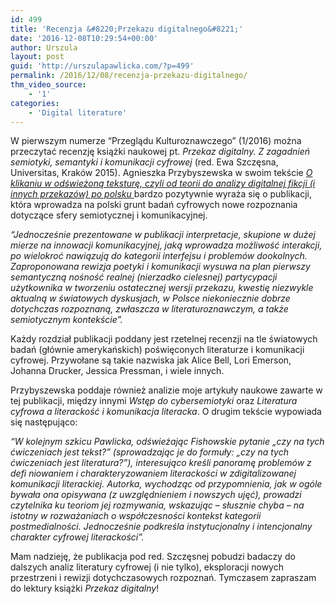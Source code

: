 ```yaml
---
id: 499
title: 'Recenzja &#8220;Przekazu digitalnego&#8221;'
date: '2016-12-08T10:29:54+00:00'
author: Urszula
layout: post
guid: 'http://urszulapawlicka.com/?p=499'
permalink: /2016/12/08/recenzja-przekazu-digitalnego/
thm_video_source:
    - '1'
categories:
    - 'Digital literature'
---
```


W pierwszym numerze “Przeglądu Kulturoznawczego” (1/2016) można przeczytać recenzję książki naukowej pt. *Przekaz digitalny. Z zagadnień semiotyki, semantyki i komunikacji cyfrowej* (red. Ewa Szczęsna, Universitas, Kraków 2015). Agnieszka Przybyszewska w swoim tekście [*O klikaniu w odświeżoną teksturę, czyli od teorii do analizy digitalnej fikcji (i innych przekazów) po polsku* ](http://www.ejournals.eu/Przeglad-Kulturoznawczy/2016/Numer-1-27-2016/art/7033/)bardzo pozytywnie wyraża się o publikacji, która wprowadza na polski grunt badań cyfrowych nowe rozpoznania dotyczące sfery semiotycznej i komunikacyjnej.

*“Jednocześnie prezentowane w publikacji interpretacje, skupione w dużej mierze na innowacji komunikacyjnej, jaką wprowadza możliwość interakcji, po wielokroć nawiązują do kategorii interfejsu i problemów dookolnych. Zaproponowana rewizja poetyki i komunikacji wysuwa na plan pierwszy semantyczną nośność realnej (nierzadko cielesnej) partycypacji użytkownika w tworzeniu ostatecznej wersji przekazu, kwestię niezwykle aktualną w światowych dyskusjach, w Polsce niekoniecznie dobrze dotychczas rozpoznaną, zwłaszcza w literaturoznawczym, a także semiotycznym kontekście”.*

Każdy rozdział publikacji poddany jest rzetelnej recenzji na tle światowych badań (głównie amerykańskich) poświęconych literaturze i komunikacji cyfrowej. Przywołane są takie nazwiska jak Alice Bell, Lori Emerson, Johanna Drucker, Jessica Pressman, i wiele innych.

Przybyszewska poddaje również analizie moje artykuły naukowe zawarte w tej publikacji, między innymi *Wstęp do cybersemiotyki* oraz *Literatura cyfrowa a literackość i komunikacja literacka*. O drugim tekście wypowiada się następująco:

*“W kolejnym szkicu Pawlicka, odświeżając Fishowskie pytanie „czy na tych ćwiczeniach jest tekst?” (sprowadzając je do formuły: „czy na tych ćwiczeniach jest literatura?”), interesująco kreśli panoramę problemów z defi niowaniem i charakteryzowaniem literackości w zdigitalizowanej komunikacji literackiej. Autorka, wychodząc od przypomnienia, jak w ogóle bywała ona opisywana (z uwzględnieniem i nowszych ujęć), prowadzi czytelnika ku teoriom jej rozmywania, wskazując – słusznie chyba – na istotny w rozważaniach o współczesności kontekst kategorii postmedialności. Jednocześnie podkreśla instytucjonalny i intencjonalny charakter cyfrowej literackości”.*

Mam nadzieję, że publikacja pod red. Szczęsnej pobudzi badaczy do dalszych analiz literatury cyfrowej (i nie tylko), eksploracji nowych przestrzeni i rewizji dotychczasowych rozpoznań. Tymczasem zapraszam do lektury książki *Przekaz digitalny*!